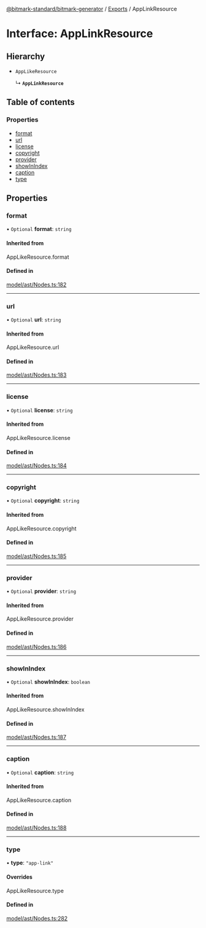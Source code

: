 [@bitmark-standard/bitmark-generator](../API.md) / [Exports](../modules.md) / AppLinkResource

# Interface: AppLinkResource

## Hierarchy

- `AppLikeResource`

  ↳ **`AppLinkResource`**

## Table of contents

### Properties

- [format](AppLinkResource.md#format)
- [url](AppLinkResource.md#url)
- [license](AppLinkResource.md#license)
- [copyright](AppLinkResource.md#copyright)
- [provider](AppLinkResource.md#provider)
- [showInIndex](AppLinkResource.md#showInIndex)
- [caption](AppLinkResource.md#caption)
- [type](AppLinkResource.md#type)

## Properties

### format

• `Optional` **format**: `string`

#### Inherited from

AppLikeResource.format

#### Defined in

[model/ast/Nodes.ts:182](https://github.com/getMoreBrain/bitmark-generator/blob/416295c/src/model/ast/Nodes.ts#L182)

___

### url

• `Optional` **url**: `string`

#### Inherited from

AppLikeResource.url

#### Defined in

[model/ast/Nodes.ts:183](https://github.com/getMoreBrain/bitmark-generator/blob/416295c/src/model/ast/Nodes.ts#L183)

___

### license

• `Optional` **license**: `string`

#### Inherited from

AppLikeResource.license

#### Defined in

[model/ast/Nodes.ts:184](https://github.com/getMoreBrain/bitmark-generator/blob/416295c/src/model/ast/Nodes.ts#L184)

___

### copyright

• `Optional` **copyright**: `string`

#### Inherited from

AppLikeResource.copyright

#### Defined in

[model/ast/Nodes.ts:185](https://github.com/getMoreBrain/bitmark-generator/blob/416295c/src/model/ast/Nodes.ts#L185)

___

### provider

• `Optional` **provider**: `string`

#### Inherited from

AppLikeResource.provider

#### Defined in

[model/ast/Nodes.ts:186](https://github.com/getMoreBrain/bitmark-generator/blob/416295c/src/model/ast/Nodes.ts#L186)

___

### showInIndex

• `Optional` **showInIndex**: `boolean`

#### Inherited from

AppLikeResource.showInIndex

#### Defined in

[model/ast/Nodes.ts:187](https://github.com/getMoreBrain/bitmark-generator/blob/416295c/src/model/ast/Nodes.ts#L187)

___

### caption

• `Optional` **caption**: `string`

#### Inherited from

AppLikeResource.caption

#### Defined in

[model/ast/Nodes.ts:188](https://github.com/getMoreBrain/bitmark-generator/blob/416295c/src/model/ast/Nodes.ts#L188)

___

### type

• **type**: ``"app-link"``

#### Overrides

AppLikeResource.type

#### Defined in

[model/ast/Nodes.ts:282](https://github.com/getMoreBrain/bitmark-generator/blob/416295c/src/model/ast/Nodes.ts#L282)

